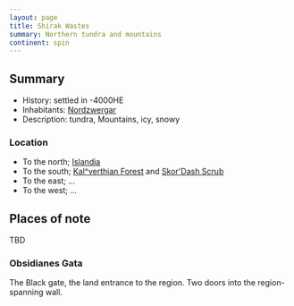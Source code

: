 ```yaml
---
layout: page
title: Shirak Wastes
summary: Northern tundra and mountains
continent: spin
---
```


## Summary

- History: settled in -4000HE
- Inhabitants: [Nordzwergar](/races/zwergar)
- Description: tundra, Mountains, icy, snowy

### Location

- To the north; [Islandia](/geography/islandia)
- To the south; [Kal^verthian Forest](/geography/kalverthian-forest) and
  [Skor'Dash Scrub](/geography/skordash-scrub)
- To the east; ...
- To the west; ...

## Places of note

TBD

### Obsidianes Gata

The Black gate, the land entrance to the region. Two doors into the
region-spanning wall.
